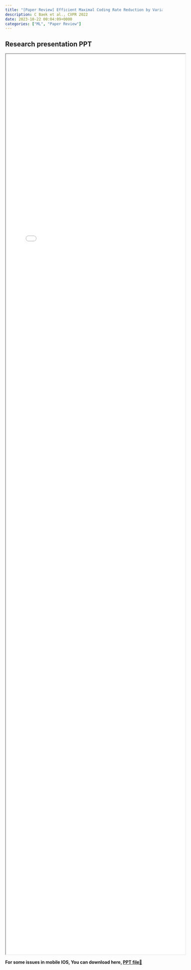 ```yaml
---
title: "[Paper Review] Efficient Maximal Coding Rate Reduction by Variational Forms" 
description: C Baek et al., CVPR 2022
date: 2023-10-22 00:04:09+0000
categories: ["ML", "Paper Review"]
---
```



## Research presentation PPT 

<iframe src= ppt.pdf#toolbar=0&navpanes=0 style="display:block; width:60vw; height: 72vh"></iframe>

**For some issues in mobile IOS, You can download here, [PPT file📄](ppt.pdf)**